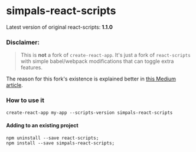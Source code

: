 # simpals-react-scripts
Latest version of original react-scripts: **1.1.0**

### Disclaimer:
> This is **not** a fork of ```create-react-app```. It's just a fork of ```react-scripts``` with simple babel/webpack modifications that can toggle extra features.

The reason for this fork's existence is explained better in [this Medium article](https://medium.com/@kitze/configure-create-react-app-without-ejecting-d8450e96196a).

### How to use it
```create-react-app my-app --scripts-version simpals-react-scripts```

#### Adding to an existing project

```
npm uninstall --save react-scripts;
npm install --save simpals-react-scripts;
```
